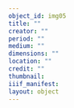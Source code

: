 ```yaml
---
object_id: img05
title: ""
creator: ""
period: ""
medium: ""
dimensions: ""
location: ""
credit: ""
thumbnail: 
iiif_manifest: 
layout: object
---
```



